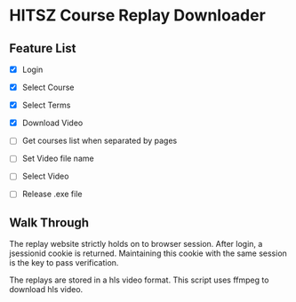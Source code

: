 # HITSZ Course Replay Downloader

## Feature List

- [x] Login
- [x] Select Course
- [x] Select Terms
- [x] Download Video

- [ ] Get courses list when separated by pages
- [ ] Set Video file name
- [ ] Select Video
- [ ] Release .exe file

## Walk Through

The replay website strictly holds on to browser session. After login, a jsessionid cookie is returned. Maintaining this cookie with the same session is the key to pass verification.

The replays are stored in a hls video format. This script uses ffmpeg to download hls video.
